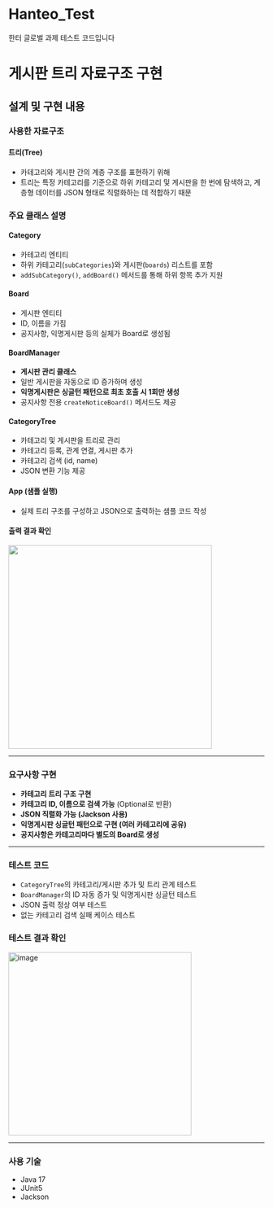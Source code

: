# Hanteo_Test
한터 글로벌 과제 테스트 코드입니다

# 게시판 트리 자료구조 구현

## 설계 및 구현 내용

### 사용한 자료구조

#### 트리(Tree)
- 카테고리와 게시판 간의 계층 구조를 표현하기 위해
- 트리는 특정 카테고리를 기준으로 하위 카테고리 및 게시판을 한 번에 탐색하고,
계층형 데이터를 JSON 형태로 직렬화하는 데 적합하기 때문

### 주요 클래스 설명

#### Category
- 카테고리 엔티티
- 하위 카테고리(`subCategories`)와 게시판(`boards`) 리스트를 포함
- `addSubCategory()`, `addBoard()` 메서드를 통해 하위 항목 추가 지원

#### Board
- 게시판 엔티티
- ID, 이름을 가짐
- 공지사항, 익명게시판 등의 실체가 Board로 생성됨

#### BoardManager
- **게시판 관리 클래스**
- 일반 게시판을 자동으로 ID 증가하며 생성
- **익명게시판은 싱글턴 패턴으로 최초 호출 시 1회만 생성**
- 공지사항 전용 `createNoticeBoard()` 메서드도 제공

#### CategoryTree
- 카테고리 및 게시판을 트리로 관리
- 카테고리 등록, 관계 연결, 게시판 추가
- 카테고리 검색 (id, name)
- JSON 변환 기능 제공

#### App (샘플 실행)
- 실제 트리 구조를 구성하고 JSON으로 출력하는 샘플 코드 작성

#### 출력 결과 확인
<img src="https://github.com/user-attachments/assets/3685269f-1426-4861-9ba8-4bb99e5c02a5" width="400"/>

---

### 요구사항 구현
- **카테고리 트리 구조 구현**
- **카테고리 ID, 이름으로 검색 가능** (Optional로 반환)
- **JSON 직렬화 가능 (Jackson 사용)**
- **익명게시판 싱글턴 패턴으로 구현 (여러 카테고리에 공유)**
- **공지사항은 카테고리마다 별도의 Board로 생성**

---

### 테스트 코드
- `CategoryTree`의 카테고리/게시판 추가 및 트리 관계 테스트
- `BoardManager`의 ID 자동 증가 및 익명게시판 싱글턴 테스트
- JSON 출력 정상 여부 테스트
- 없는 카테고리 검색 실패 케이스 테스트

### 테스트 결과 확인
<img width="360" alt="image" src="https://github.com/user-attachments/assets/8d01e9d4-ca78-4d55-ba5f-02095b48f8fb" />

---

### 사용 기술
- Java 17
- JUnit5
- Jackson
